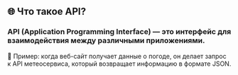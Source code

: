 ## 🌐 Что такое API?
### API (Application Programming Interface) — это интерфейс для взаимодействия между различными приложениями.

 📌 Пример: когда веб-сайт получает данные о погоде, он делает запрос к API метеосервиса, который возвращает информацию в формате JSON.

